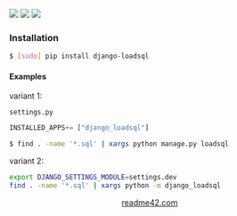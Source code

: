 <!--
https://readme42.com
-->


[![](https://img.shields.io/pypi/v/django-loadsql.svg?maxAge=3600)](https://pypi.org/project/django-loadsql/)
[![](https://img.shields.io/badge/License-Unlicense-blue.svg?longCache=True)](https://unlicense.org/)
[![](https://github.com/andrewp-as-is/django-loadsql.py/workflows/tests42/badge.svg)](https://github.com/andrewp-as-is/django-loadsql.py/actions)

### Installation
```bash
$ [sudo] pip install django-loadsql
```

#### Examples
variant 1:

`settings.py`
```python
INSTALLED_APPS+= ["django_loadsql"]
```

```bash
$ find . -name '*.sql' | xargs python manage.py loadsql
```


variant 2:
```bash
export DJANGO_SETTINGS_MODULE=settings.dev
find . -name '*.sql' | xargs python -m django_loadsql
```

<p align="center">
    <a href="https://readme42.com/">readme42.com</a>
</p>